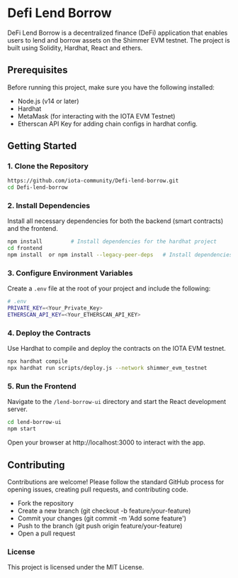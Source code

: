 # Defi Lend Borrow

DeFi Lend Borrow is a decentralized finance (DeFi) application that enables users to lend and borrow assets on the Shimmer EVM testnet. The project is built using Solidity, Hardhat, React and ethers.

## Prerequisites

Before running this project, make sure you have the following installed:

- Node.js (v14 or later)
- Hardhat
- MetaMask (for interacting with the IOTA EVM Testnet)
- Etherscan API Key for adding chain configs in hardhat config.

## Getting Started

### 1. Clone the Repository

```bash
https://github.com/iota-community/Defi-lend-borrow.git
cd Defi-lend-borrow
```

### 2. Install Dependencies

Install all necessary dependencies for both the backend (smart contracts) and the frontend.

```bash
npm install         # Install dependencies for the hardhat project
cd frontend
npm install  or npm install --legacy-peer-deps   # Install dependencies for the React frontend
```

### 3. Configure Environment Variables

Create a `.env` file at the root of your project and include the following:

```bash
# .env
PRIVATE_KEY=<Your_Private_Key>
ETHERSCAN_API_KEY=<Your_ETHERSCAN_API_KEY>
```

### 4. Deploy the Contracts

Use Hardhat to compile and deploy the contracts on the IOTA EVM testnet.

```bash
npx hardhat compile
npx hardhat run scripts/deploy.js --network shimmer_evm_testnet
```

### 5. Run the Frontend

Navigate to the `/lend-borrow-ui` directory and start the React development server.

```bash
cd lend-borrow-ui
npm start
```

Open your browser at http://localhost:3000 to interact with the app.

## Contributing

Contributions are welcome! Please follow the standard GitHub process for opening issues, creating pull requests, and contributing code.

- Fork the repository
- Create a new branch (git checkout -b feature/your-feature)
- Commit your changes (git commit -m 'Add some feature')
- Push to the branch (git push origin feature/your-feature)
- Open a pull request

### License

This project is licensed under the MIT License.
